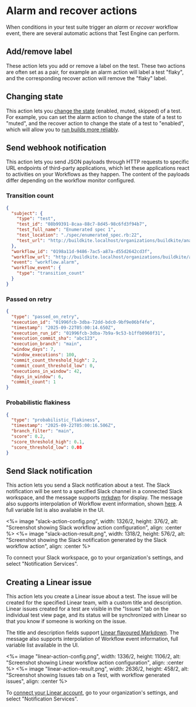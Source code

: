 # Alarm and recover actions

When conditions in your test suite trigger an _alarm_ or _recover_ workflow event, there are several automatic actions that Test Engine can perform.

## Add/remove label

These action lets you add or remove a label on the test. These two actions are often set as a pair, for example an alarm action will label a test "flaky", and the corresponding recover action will remove the "flaky" label.

## Changing state

This action lets you [change the state](/docs/test-engine/test-suites/test-state-and-quarantine#lifecycle-states) (enabled, muted, skipped) of a test. For example, you can set the alarm action to change the state of a test to "muted", and the recover action to change the state of a test to "enabled", which will allow you to [run builds more reliably](/docs/test-engine/speed-up-builds-with-bktec#increase-build-reliability-with-test-states).

## Send webhook notification

This action lets you send JSON payloads through HTTP requests to specific URL endpoints of third-party applications, which let these applications react to activities on your Workflows as they happen. The content of the payloads differ depending on the workflow monitor configured.

### Transition count
```json
{
  "subject": {
    "type": "test",
    "test_id": "08b99391-8caa-88c7-8d45-98c6fd3f94b7",
    "test_full_name": "Enumerated spec 1",
    "test_location": "./spec/enumerated_spec.rb:22",
    "test_url": "http://buildkite.localhost/organizations/buildkite/analytics/suites/te-sample/tests/08b99391-8caa-88c7-8d45-98c6fd3f94b7"
  },
  "workflow_id": "0198a11d-9486-7ac5-a87a-d55d2642cd3f",
  "workflow_url": "http://buildkite.localhost/organizations/buildkite/analytics/suites/te-sample/workflows/0198a11d-9486-7ac5-a87a-d55d2642cd3f",
  "event": "workflow.alarm",
  "workflow_event": {
    "type": "transition_count"
  }
}
```

### Passed on retry
```json
{
  "type": "passed_on_retry",
  "execution_id": "01996fcb-3dba-72dd-bdc0-9bf9e06bf4fe",
  "timestamp": "2025-09-22T05:00:14.650Z",
  "execution_run_id": "01996fcb-3dba-7b9a-9c53-b1ffb0960f31",
  "execution_commit_sha": "abc123",
  "execution_branch": "main",
  "window_days": 7,
  "window_executions": 100,
  "commit_count_threshold_high": 2,
  "commit_count_threshold_low": 0,
  "executions_in_window": 42,
  "days_in_window": 6,
  "commit_count": 1
}
```

### Probabilistic flakiness
```json
{
  "type": "probabilistic_flakiness",
  "timestamp": "2025-09-22T05:00:16.506Z",
  "branch_filter": "main",
  "score": 0.2,
  "score_threshold_high": 0.1,
  "score_threshold_low": 0.08
}
```

## Send Slack notification

This action lets you send a Slack notification about a test. The Slack notification will be sent to a specified Slack channel in a connected Slack workspace, and the message supports [mrkdwn](https://docs.slack.dev/messaging/formatting-message-text/#basic-formatting) for display. The message also supports interpolation of Workflow event information, shown [here](#send-webhook-notification). A full variable list is also available in the UI.

<%= image "slack-action-config.png", width: 1326/2, height: 376/2, alt: "Screenshot showing Slack workflow action configuration", align: :center %>
<%= image "slack-action-result.png", width: 1318/2, height: 576/2, alt: "Screenshot showing the Slack notification generated by the Slack workflow action", align: :center %>

To connect your Slack workspace, go to your organization's settings, and select "Notification Services".

## Creating a Linear issue

This action lets you create a Linear issue about a test. The issue will be created for the specified Linear team, with a custom title and description. Linear issues created for a test are visible in the "Issues" tab on the individual test view page, and its status will be synchronized with Linear so that you know if someone is working on the issue.

The title and description fields support [Linear flavoured Markdown](https://linear.app/docs/editor#text-styling). The message also supports interpolation of Workflow event information, full variable list available in the UI.

<%= image "linear-action-config.png", width: 1336/2, height: 1106/2, alt: "Screenshot showing Linear workflow action configuration", align: :center %>
<%= image "linear-action-result.png", width: 2636/2, height: 458/2, alt: "Screenshot showing Issues tab on a Test, with workflow generated issues", align: :center %>

To [connect your Linear account](/docs/test-engine/integrations/linear), go to your organization's settings, and select "Notification Services".
